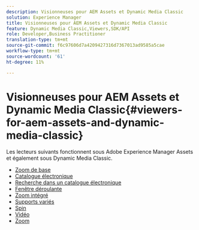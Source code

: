 ```yaml
---
description: Visionneuses pour AEM Assets et Dynamic Media Classic
solution: Experience Manager
title: Visionneuses pour AEM Assets et Dynamic Media Classic
feature: Dynamic Media Classic,Viewers,SDK/API
role: Developer,Business Practitioner
translation-type: tm+mt
source-git-commit: f6c97606d7a4209427316d7367013ad9585a5cae
workflow-type: tm+mt
source-wordcount: '61'
ht-degree: 11%

---
```



# Visionneuses pour AEM Assets et Dynamic Media Classic{#viewers-for-aem-assets-and-dynamic-media-classic}

Les lecteurs suivants fonctionnent sous Adobe Experience Manager Assets et également sous Dynamic Media Classic.

* [Zoom de base](c-html5-20-basic-zoom-viewer-about/c-html5-20-basic-zoom-viewer-about.md)
* [Catalogue électronique](c-html5-20-ecatalog-viewer-about/c-html5-20-ecatalog-viewer-about.md)
* [Recherche dans un catalogue électronique](c-html5-ecatsearch-viewer-about/c-html5-ecatsearch-viewer-about.md)
* [Fenêtre déroulante](c-html5-flyout-viewer-20-about/c-html5-flyout-viewer-20-about.md)
* [Zoom intégré](c-html5-inlinezoom-viewer-about/c-html5-inlinezoom-viewer-about.md)
* [Supports variés](c-html5-mixedmedia-viewer-about/c-html5-mixedmedia-viewer-about.md)
* [Spin](c-html5-spin-viewer-about/c-html5-spin-viewer-about.md)
* [Vidéo](c-html5-video-reference/c-html5-video-reference.md)
* [Zoom](c-html5-20-zoom-viewer-about/c-html5-20-zoom-viewer-about.md)

<!--Add others. The TOC levels in the viewers TOC doesn't seem quite right RB: FIXED-->